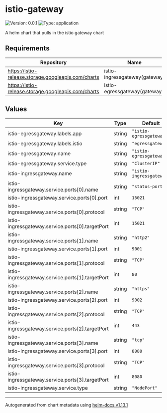 # istio-gateway

![Version: 0.0.1](https://img.shields.io/badge/Version-0.0.1-informational?style=flat-square) ![Type: application](https://img.shields.io/badge/Type-application-informational?style=flat-square)

A helm chart that pulls in the istio gateway chart

## Requirements

| Repository | Name | Version |
|------------|------|---------|
| https://istio-release.storage.googleapis.com/charts | istio-ingressgateway(gateway) | 1.20.0 |
| https://istio-release.storage.googleapis.com/charts | istio-egressgateway(gateway) | 1.20.0 |

## Values

| Key | Type | Default | Description |
|-----|------|---------|-------------|
| istio-egressgateway.labels.app | string | `"istio-egressgateway"` |  |
| istio-egressgateway.labels.istio | string | `"egressgateway"` |  |
| istio-egressgateway.name | string | `"istio-egressgateway"` |  |
| istio-egressgateway.service.type | string | `"ClusterIP"` |  |
| istio-ingressgateway.name | string | `"istio-ingressgateway"` |  |
| istio-ingressgateway.service.ports[0].name | string | `"status-port"` |  |
| istio-ingressgateway.service.ports[0].port | int | `15021` |  |
| istio-ingressgateway.service.ports[0].protocol | string | `"TCP"` |  |
| istio-ingressgateway.service.ports[0].targetPort | int | `15021` |  |
| istio-ingressgateway.service.ports[1].name | string | `"http2"` |  |
| istio-ingressgateway.service.ports[1].port | int | `9001` |  |
| istio-ingressgateway.service.ports[1].protocol | string | `"TCP"` |  |
| istio-ingressgateway.service.ports[1].targetPort | int | `80` |  |
| istio-ingressgateway.service.ports[2].name | string | `"https"` |  |
| istio-ingressgateway.service.ports[2].port | int | `9002` |  |
| istio-ingressgateway.service.ports[2].protocol | string | `"TCP"` |  |
| istio-ingressgateway.service.ports[2].targetPort | int | `443` |  |
| istio-ingressgateway.service.ports[3].name | string | `"tcp"` |  |
| istio-ingressgateway.service.ports[3].port | int | `8080` |  |
| istio-ingressgateway.service.ports[3].protocol | string | `"TCP"` |  |
| istio-ingressgateway.service.ports[3].targetPort | int | `8080` |  |
| istio-ingressgateway.service.type | string | `"NodePort"` |  |

----------------------------------------------
Autogenerated from chart metadata using [helm-docs v1.13.1](https://github.com/norwoodj/helm-docs/releases/v1.13.1)
